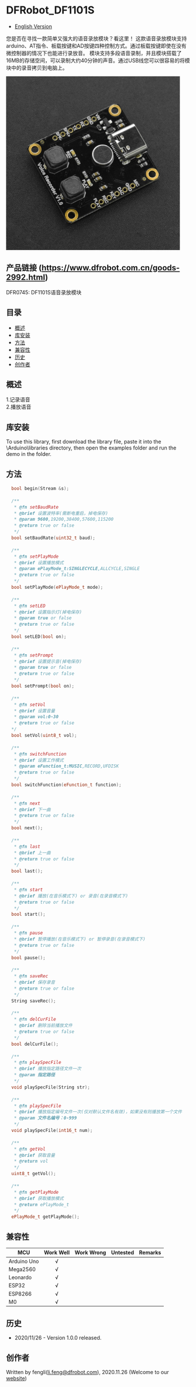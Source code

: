 # DFRobot_DF1101S
- [English Version](./README.md)

您是否在寻找一款简单又强大的语音录放模块？看这里！
这款语音录放模块支持arduino、AT指令、板载按键和AD按键四种控制方式。通过板载按键即使在没有微控制器的情况下也能进行录放音。
模块支持多段语音录制，并且模块搭载了16MB的存储空间，可以录制大约40分钟的声音。通过USB线您可以很容易的将模块中的录音拷贝到电脑上。

![Product Image](./resources/images/DFR0745.png)


## 产品链接 (https://www.dfrobot.com.cn/goods-2992.html)
   DFR0745: DF1101S语音录放模块

## 目录

  * [概述](#概述)
  * [库安装](#库安装)
  * [方法](#方法)
  * [兼容性](#兼容性)
  * [历史](#历史)
  * [创作者](#创作者)

## 概述
1.记录语音<br>
2.播放语音

## 库安装

To use this library, first download the library file, paste it into the \Arduino\libraries directory, then open the examples folder and run the demo in the folder.

## 方法
```C++
  bool begin(Stream &s);
  
  /**
   * @fn setBaudRate
   * @brief 设置波特率(需断电重启，掉电保存)
   * @param 9600,19200,38400,57600,115200
   * @return true or false
   */
  bool setBaudRate(uint32_t baud);

  /**
   * @fn setPlayMode
   * @brief 设置播放模式
   * @param ePlayMode_t:SINGLECYCLE,ALLCYCLE,SINGLE
   * @return true or false
   */
  bool setPlayMode(ePlayMode_t mode);

  /**
   * @fn setLED
   * @brief 设置指示灯(掉电保存)
   * @param true or false
   * @return true or false
   */
  bool setLED(bool on);
  
  /**
   * @fn setPrompt
   * @brief 设置提示音(掉电保存)
   * @param true or false
   * @return true or false
   */
  bool setPrompt(bool on);
  
  /**
   * @fn setVol
   * @brief 设置音量
   * @param vol:0-30
   * @return true or false
  */
  bool setVol(uint8_t vol);
  
  /**
   * @fn switchFunction
   * @brief 设置工作模式
   * @param eFunction_t:MUSIC,RECORD,UFDISK
   * @return true or false
   */
  bool switchFunction(eFunction_t function);
  
  /**
   * @fn next
   * @brief 下一曲
   * @return true or false
   */
  bool next();
  
  /**
   * @fn last
   * @brief 上一曲
   * @return true or false
   */
  bool last();
  
  /**
   * @fn start
   * @brief 播放(在音乐模式下) or 录音(在录音模式下)
   * @return true or false
   */
  bool start();
  
  /**
   * @fn pause
   * @brief 暂停播放(在音乐模式下) or 暂停录音(在录音模式下)
   * @return true or false
   */
  bool pause();
  
  /**
   * @fn saveRec
   * @brief 保存录音
   * @return true or false
   */
  String saveRec();
  
  /**
   * @fn delCurFile
   * @brief 删除当前播放文件
   * @return true or false
   */
  bool delCurFile();
  
  /**
   * @fn playSpecFile
   * @brief 播放指定路径文件一次
   * @param 指定路径
   */
  void playSpecFile(String str);
  
  /**
   * @fn playSpecFile
   * @brief 播放指定编号文件一次(仅对默认文件名有效)，如果没有则播放第一个文件
   * @param 文件名编号：0-999
   */
  void playSpecFile(int16_t num);

  /**
   * @fn getVol
   * @brief 获取音量
   * @return vol
   */
  uint8_t getVol();

  /**
   * @fn getPlayMode
   * @brief 获取播放模式
   * @return ePlayMode_t
   */
  ePlayMode_t getPlayMode();
```

## 兼容性

MCU                | Work Well    | Work Wrong   | Untested    | Remarks
------------------ | :----------: | :----------: | :---------: | -----
Arduino Uno        |      √       |              |             | 
Mega2560        |      √       |              |             | 
Leonardo        |      √       |              |             | 
ESP32        |      √       |              |             | 
ESP8266        |      √       |              |             | 
M0        |      √       |              |             | 


## 历史


- 2020/11/26 - Version 1.0.0 released.

## 创作者

Written by fengli(li.feng@dfrobot.com), 2020.11.26 (Welcome to our [website](https://www.dfrobot.com/))





